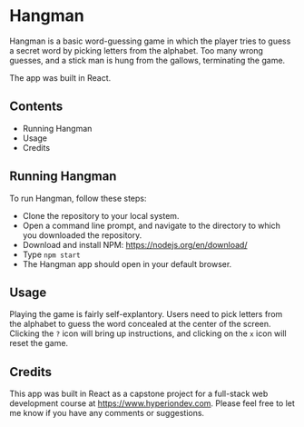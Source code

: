# Hangman

Hangman is a basic word-guessing game in which the player tries to guess a secret word by picking letters from the alphabet. Too many wrong guesses, and a stick man is hung from the gallows, terminating the game.

The app was built in React.

## Contents

- Running Hangman
- Usage
- Credits

## Running Hangman

To run Hangman, follow these steps:

- Clone the repository to your local system.
- Open a command line prompt, and navigate to the directory to which you downloaded the repository.
- Download and install NPM: <https://nodejs.org/en/download/>
- Type `npm start`
- The Hangman app should open in your default browser.

## Usage

Playing the game is fairly self-explantory. Users need to pick letters from the alphabet to guess the word concealed at the center of the screen. Clicking the `?` icon will bring up instructions, and clicking on the `x` icon will reset the game.


## Credits

This app was built in React as a capstone project for a full-stack web development course at <https://www.hyperiondev.com>. Please feel free to let me know if you have any comments or suggestions.